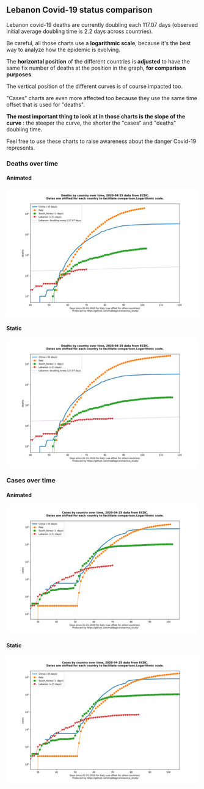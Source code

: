 ## Lebanon Covid-19 status comparison 

Lebanon covid-19 deaths are currently doubling each 117.07 days (observed initial average doubling time is 2.2 days across countries).



Be careful, all those charts use a **logarithmic scale**, because it's the best way to analyze how the epidemic is evolving.
 
The **horizontal position** of the different countries is **adjusted** to have the same fix number of deaths at the position in the graph, **for comparison purposes**.

The vertical position of the different curves is of course impacted too.

"Cases" charts are even more affected too because they use the same time offset that is used for "deaths".

**The most important thing to look at in those charts is the slope of the curve** : the steeper the curve, the shorter the "cases" and "deaths" doubling time.

Feel free to use these charts to raise awareness about the danger Covid-19 represents. 


 
### Deaths over time
 
#### Animated
![Lebanon covid-19 deaths animated chart](https://raw.githubusercontent.com/madlag/coronavirus_study/master/notebooks/graphs/2020-04-25/countries/Lebanon/2020-04-25_Lebanon_deaths.gif "Lebanon covid-19 deaths animated chart")   
 
#### Static
![Lebanon covid-19 deaths static chart](https://raw.githubusercontent.com/madlag/coronavirus_study/master/notebooks/graphs/2020-04-25/countries/Lebanon/2020-04-25_Lebanon_deaths.png "Lebanon covid-19 deaths static chart")   

 
### Cases over time
 
#### Animated
![Lebanon covid-19 cases animated chart](https://raw.githubusercontent.com/madlag/coronavirus_study/master/notebooks/graphs/2020-04-25/countries/Lebanon/2020-04-25_Lebanon_cases.gif "Lebanon covid-19 cases animated chart")   
 
#### Static
![Lebanon covid-19 cases static chart](https://raw.githubusercontent.com/madlag/coronavirus_study/master/notebooks/graphs/2020-04-25/countries/Lebanon/2020-04-25_Lebanon_cases.png "Lebanon covid-19 cases static chart")   

